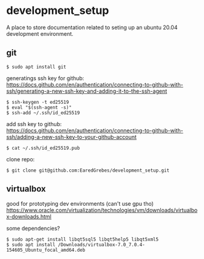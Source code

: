 # development_setup
A place to store documentation related to seting up an ubuntu 20.04 development environment.

## git
```
$ sudo apt install git
```

generatings ssh key for github:
https://docs.github.com/en/authentication/connecting-to-github-with-ssh/generating-a-new-ssh-key-and-adding-it-to-the-ssh-agent

```
$ ssh-keygen -t ed25519
$ eval "$(ssh-agent -s)"
$ ssh-add ~/.ssh/id_ed25519
```

add ssh key to github:
https://docs.github.com/en/authentication/connecting-to-github-with-ssh/adding-a-new-ssh-key-to-your-github-account

```
$ cat ~/.ssh/id_ed25519.pub
```

clone repo:
```
$ git clone git@github.com:EaredGrebes/development_setup.git
```

## virtualbox

good for prototyping dev environments (can't use gpu tho)
https://www.oracle.com/virtualization/technologies/vm/downloads/virtualbox-downloads.html

some dependencies?
```
$ sudo apt-get install libqt5sql5 libqt5help5 libqt5xml5
$ sudo apt install /Downloads/virtualbox-7.0_7.0.4-154605_Ubuntu_focal_amd64.deb
```

